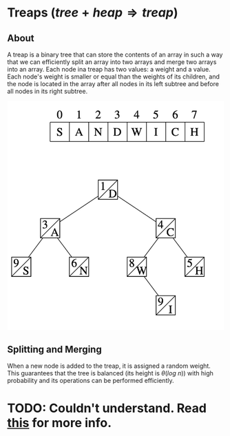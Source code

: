 # Treaps ($tree + heap \Rightarrow treap$)

## About

A treap is a binary tree that can store the contents of an array in such a way that we can efficiently split an array into two arrays and merge two arrays into an array. Each node ina treap has two values: a weight and a value. Each node's weight is smaller or equal than the weights of its children, and the node is located in the array after all nodes in its left subtree and before all nodes in its right subtree.

![Image](resources/treaps/ex.png)

## Splitting and Merging

When a new node is added to the treap, it is assigned a random weight. This guarantees that the tree is balanced (its height is $\theta(log \ n)$) with high probability and its operations can be performed efficiently.

# **TODO: Couldn't understand. Read [this](https://cp-algorithms.com/data_structures/treap.html#:~:text=Treap%20is%20a%20data%20structure,a%20binary%20heap%20by%20Y.) for more info.**
